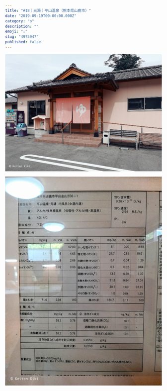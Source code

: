 ```yaml
---
title: "#18｜元湯｜平山温泉（熊本県山鹿市）"
date: "2019-09-19T00:00:00.000Z"
category: "o"
description: ""
emoji: "♨️"
slug: "4975947"
published: false
---
```


![♨](01.jpg)

![♨](02.jpg)
